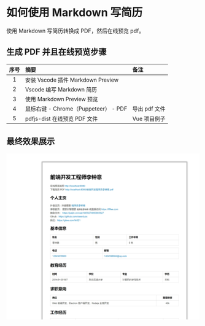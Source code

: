 # 如何使用 Markdown 写简历

使用 Markdown 写简历转换成 PDF，然后在线预览 pdf。

## 生成 PDF 并且在线预览步骤

| 序号 | 摘要                                 | 备注          |
| :--: | :----------------------------------- | :------------ |
|  1   | 安装 Vscode 插件 Markdown Preview    |               |
|  2   | Vscode 编写 Markdown 简历            |               |
|  3   | 使用 Markdown Preview 预览           |               |
|  4   | 鼠标右键 - Chrome（Puppeteer） - PDF | 导出 pdf 文件 |
|  5   | pdfjs-dist 在线预览 PDF 文件         | Vue 项目例子  |

## 最终效果展示

![](../images/frontend/resume_pdf.png)
